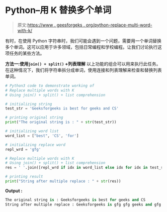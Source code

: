 # Python–用 K 替换多个单词

> 原文:[https://www . geesforgeks . org/python-replace-multi-word-with-k/](https://www.geeksforgeeks.org/python-replace-multiple-words-with-k/)

有时，在使用 Python 字符串时，我们可能会遇到一个问题，需要用一个单词替换多个单词。这可以应用于许多领域，包括日常编程和学校编程。让我们讨论执行这项任务的某些方法。

**方法一:使用`join() + split()` +列表理解**
以上功能的组合可以用来执行此任务。在这种情况下，我们将字符串拆分成单词，使用连接和列表理解来检查和替换列表单词。

```py
# Python3 code to demonstrate working of 
# Replace multiple words with K
# Using join() + split() + list comprehension

# initializing string
test_str = 'Geeksforgeeks is best for geeks and CS'

# printing original string
print("The original string is : " + str(test_str))

# initializing word list 
word_list = ["best", 'CS', 'for']

# initializing replace word 
repl_wrd = 'gfg'

# Replace multiple words with K
# Using join() + split() + list comprehension
res = ' '.join([repl_wrd if idx in word_list else idx for idx in test_str.split()])

# printing result 
print("String after multiple replace : " + str(res)) 
```

**Output :**

```py
The original string is : Geeksforgeeks is best for geeks and CS
String after multiple replace : Geeksforgeeks is gfg gfg geeks and gfg

```